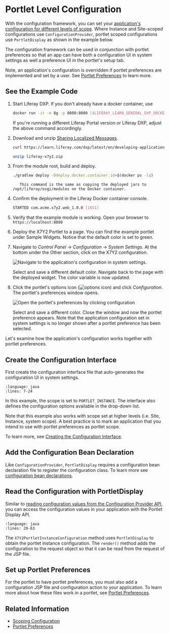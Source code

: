 # Portlet Level Configuration

With the configuration framework, you can set your [application's configuration for different levels of scope](./scoping-configurations.md). Where Instance and Site-scoped configurations use `ConfigurationProvider`, portlet scoped configurations use `PortletDisplay` as shown in the example below. 

The configuration framework can be used in conjunction with portlet preferences so that an app can have both a configuration UI in system settings as well a preference UI in the portlet's setup tab. 

Note, an application's configuration is overridden if portlet preferences are implemented and set by a user. See [Portlet Preferences](../../developing-a-java-web-application/using-mvc/portlet-preferences.md) to learn more.

## See the Example Code

1. Start Liferay DXP. If you don't already have a docker container, use

    ```bash
    docker run -it -m 8g -p 8080:8080 [$LIFERAY_LEARN_GENERAL_DXP_DOCKER_IMAGE$]
    ```

    If you're running a different Liferay Portal version or Liferay DXP, adjust the above command accordingly. 

1. Download and unzip [Sharing Localized Messages](./liferay-x7y2.zip).

    ```bash
    curl https://learn.liferay.com/dxp/latest/en/developing-applications/core-frameworks/configurable-application/liferay-x7y2.zip -O
    ```

    ```bash
    unzip liferay-x7y2.zip
    ```

1. From the module root, build and deploy.

    ```bash
    ./gradlew deploy -Ddeploy.docker.container.id=$(docker ps -lq)
    ```

    ```note::
       This command is the same as copying the deployed jars to /opt/liferay/osgi/modules on the Docker container.
    ```

1. Confirm the deployment in the Liferay Docker container console.

    ```bash
    STARTED com.acme.x7y2.web_1.0.0 [1651]
    ```

1. Verify that the example module is working. Open your browser to `https://localhost:8080`

1. Deploy the X7Y2 Portlet to a page. You can find the example portlet under Sample Widgets. Notice that the default color is set to green.

1. Navigate to *Control Panel* &rarr; *Configuration* &rarr; *System Settings*. At the bottom under the Other section, click on the X7Y2 configuration.

    ![Navigate to the application's configuration in system settings.](./portlet-level-configuration/images/01.png)

    Select and save a different default color. Navigate back to the page with the deployed widget. The color variable is now updated.

1. Click the portlet's options icon (![options icon](../../../images/icon-options.png)) and click *Configuration*. The portlet's preferences window opens.

    ![Open the portlet's preferences by clicking configuration](./portlet-level-configuration/images/02.png)

    Select and save a different color. Close the window and now the portlet preference appears. Note that the application configuration set in system settings is no longer shown after a portlet preference has been selected.

Let's examine how the application's configuration works together with portlet preferences.

## Create the Configuration Interface

First create the configuration interface file that auto-generates the configuration UI in system settings.

```{literalinclude} ./portlet-level-configuration/resources/liferay-x7y2.zip/x7y2-web/src/main/java/com/acme/x7y2/web/internal/configuration/X7Y2PortletInstanceConfiguration.java
:language: java
:lines: 7-24
```

In this example, the scope is set to `PORTLET_INSTANCE`. The interface also defines the configuration options available in the drop-down list.

Note that this example also works with scope set at higher levels (i.e. Site, Instance, system scope). A best practice is to mark an application that you intend to use with portlet preferences as portlet scope.

To learn more, see [Creating the Configuration Interface](./setting-and-accessing-configurations.html#Creating-the-Configuration-Interface).

## Add the Configuration Bean Declaration

Like `ConfigurationProvider`, `PortletDisplay` requires a configuration bean declaration file to register the configuration class. To learn more see [configuration bean declarations](./setting-and-accessing-configurations.html#Create-a-Configuration-Bean-Declaration).

## Read the Configuration with PortletDisplay

Similar to [reading configuration values from the Configuration Provider API](./setting-and-accessing-configurations.html#Reading-the-Configuration-from-the-Application), you can access the configuration values in your application with the Portlet Display API.

```{literalinclude} ./portlet-level-configuration/resources/liferay-x7y2.zip/x7y2-web/src/main/java/com/acme/x7y2/web/internal/portlet/X7Y2Portlet.java
:language: java
:lines: 20-63
```

The `X7Y2PortletInstanceConfiguration` method uses `PortletDisplay` to obtain the portlet instance configuration. The `render()` method adds the configuration to the request object so that it can be read from the request of the JSP file.

## Set up Portlet Preferences

For the portlet to have portlet preferences, you must also add a configuration JSP file and configuration action to your application. To learn more about how these files work in a portlet, see [Portlet Preferences](../../developing-a-java-web-application/using-mvc/portlet-preferences.md).

## Related Information

* [Scoping Configuration](./scoping-configurations.md)
* [Portlet Preferences](../../developing-a-java-web-application/using-mvc/portlet-preferences.md)
